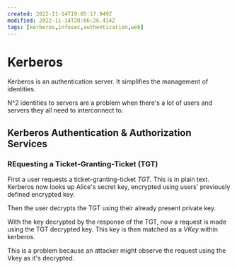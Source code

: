 ```yaml
---
created: 2022-11-14T19:05:17.949Z
modified: 2022-11-14T20:06:26.414Z
tags: [kerberos,infosec,authentication,web]
---
```

# Kerberos

Kerberos is an authentication server. It simplifies the management of identities.

N^2 identities to servers are a problem when there's a lot of users and servers they all need to interconnect to.

## Kerberos Authentication & Authorization Services

### REquesting a Ticket-Granting-Ticket (TGT)

First a user requests a ticket-granting-ticket *TGT*. This is in plain text. Kerberos now looks up Alice's secret key, encrypted using users' previously defined encrypted key.

Then the user decrypts the TGT using their already present private key.

With the key decrypted by the response of the TGT, now a request is made using the TGT decrypted key. This key is then matched as a *VKey* within kerberos.

This is a problem because an attacker might observe the request using the Vkey as it's decrypted.
